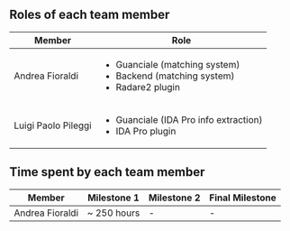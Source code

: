 ## Roles of each team member

| Member        | Role
| -- | -- 
| Andrea Fioraldi | <ul><li>Guanciale (matching system)</li><li>Backend (matching system)</li><li>Radare2 plugin</li></ul>
| Luigi Paolo Pileggi | <ul><li>Guanciale (IDA Pro info extraction)</li><li>IDA Pro plugin</li></ul>



## Time spent by each team member

| Member        | Milestone 1   | Milestone 2  | Final Milestone
| -- | -- | -- | -- |
| Andrea Fioraldi | ~ 250 hours | - | -

